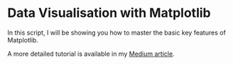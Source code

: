 # Data Visualisation with Matplotlib

In this script, I will be showing you how to master the basic key features of Matplotlib.

A more detailed tutorial is available in my [Medium article]().
